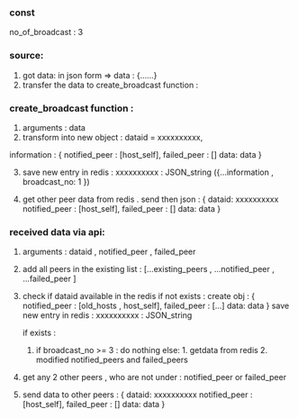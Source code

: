 ### const
no_of_broadcast : 3


### source:
1.  got data: in json form =>  data : {......} 
2. transfer the data to create_broadcast function :
  


### create_broadcast function :

1. arguments : data 
2.  transform into new object : 
  dataid = xxxxxxxxxx,
  
  information : {
    notified_peer : [host_self],
    failed_peer : []
    data: data
  }

3. save new entry in redis :
  xxxxxxxxxx : JSON_string ({...information , broadcast_no: 1 })

4. get other peer data from redis .
  send then json :
  {
    dataid: xxxxxxxxxx
    notified_peer : [host_self],
    failed_peer : []
    data: data
  }


### received data via api:
1. arguments : dataid , notified_peer , failed_peer
2. add all peers in the existing list : [...existing_peers , ...notified_peer , ...failed_peer ]
3. check if dataid available in the redis
    if not exists :
      create obj : {
        notified_peer : [old_hosts , host_self],
        failed_peer : [...]
        data: data
      }
      save new entry in redis : xxxxxxxxxx : JSON_string
    
    if exists :
      1. if broadcast_no >= 3 :
        do nothing
      else:
        1. getdata from redis
        2. modified notified_peers and failed_peers
    
4. get any 2 other peers , who are not under : notified_peer or failed_peer
5. send data to other peers :
  {
    dataid: xxxxxxxxxx
    notified_peer : [host_self],
    failed_peer : []
    data: data
  }
